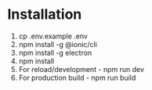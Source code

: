 # Installation

1. cp .env.example .env
2. npm install -g @ionic/cli
3. npm install -g electron
4. npm install
5. For reload/development - npm run dev
6. For production build - npm run build
